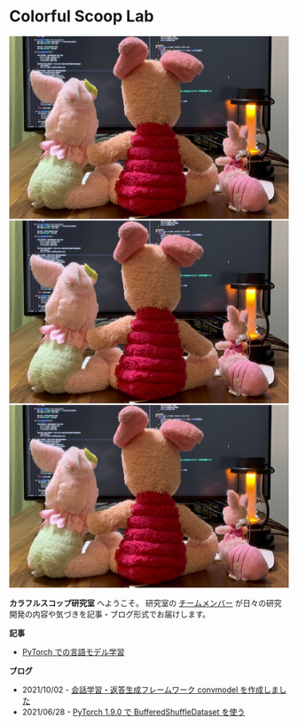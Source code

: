 # Colorful Scoop Lab

<!--
<img src="top.png" alt="" class="rounded mx-auto d-block">
-->

<div id="top_slide" class="carousel slide" data-bs-ride="carousel">
  <div class="carousel-inner">
    <div class="carousel-item active">
      <img src="top.png" class="d-block w-100" alt="...">
    </div>
    <div class="carousel-item">
      <img src="top.png" class="d-block w-100" alt="...">
    </div>
    <div class="carousel-item">
      <img src="top.png" class="d-block w-100" alt="...">
    </div>
  </div>
</div>

**カラフルスコップ研究室** へようこそ。
研究室の [チームメンバー](page/member/) が日々の研究開発の内容や気づきを記事・ブログ形式でお届けします。



**記事**

* [PyTorch での言語モデル学習](article/pytorch_language_model_pipeline)

**ブログ**

* 2021/10/02 - [会話学習・返答生成フレームワーク convmodel を作成しました](blog/20211002-convmodel)
* 2021/06/28 - [PyTorch 1.9.0 で BufferedShuffleDataset を使う](blog/20210628-buffereds_shuffle_dataset)
